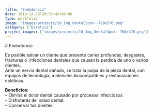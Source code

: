 ```yaml
---
title: "Endodoncia"
date: 2019-12-23T20:56:42+06:00
type: portfolio
image: "images/projects/10_Img_DentalSpot--768x576.png"
category: ["Estética"]
project_images: ["images/projects/10_Img_DentalSpot--768x576.png"]
---
```


# Endodoncia

Es posible salvar un diente que presente caries profundas, desgastes, fracturas o  infecciones dentales que causan la perdida de uno o varios dientes.  
Ante un nervio dental dañado, se trata la pulpa de la pieza dental, con equipos de tecnología, materiales biocompatibles y restauraciones estéticas.       

**Beneficios:**  
– Elimina el dolor dental causado por procesos infecciosos.  
– Disfrutarás de  salud dental.  
– Conservar tus dientes.
